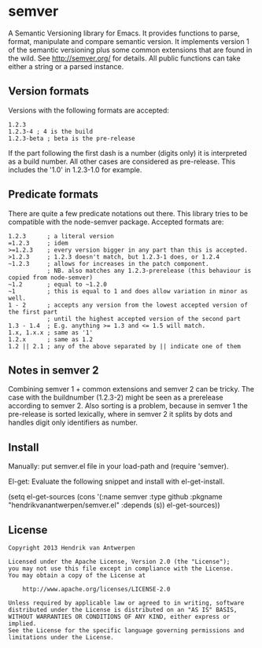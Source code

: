 semver
======

A Semantic Versioning library for Emacs. It provides functions to parse, format, manipulate and compare semantic version. It implements version 1 of the semantic versioning plus some common extensions that are found in the wild. See http://semver.org/ for details. All public functions can take either a string or a parsed instance.

Version formats
---------------

Versions with the following formats are accepted:

    1.2.3
    1.2.3-4 ; 4 is the build
    1.2.3-beta ; beta is the pre-release

If the part following the first dash is a number (digits only) it is interpreted as a build number. All other cases are considered as pre-release. This includes the '1.0' in 1.2.3-1.0 for example.

Predicate formats
-----------------

There are quite a few predicate notations out there. This library tries to be compatible with the node-semver package. Accepted formats are:

    1.2.3      ; a literal version
    =1.2.3     ; idem
    >=1.2.3    ; every version bigger in any part than this is accepted.
    >1.2.3     ; 1.2.3 doesn't match, but 1.2.3-1 does, or 1.2.4
    ~1.2.3     ; allows for increases in the patch component.
               ; NB. also matches any 1.2.3-prerelease (this behaviour is copied from node-semver)
    ~1.2       ; equal to ~1.2.0
    ~1         ; this is equal to 1 and does allow variation in minor as well.
    1 - 2      ; accepts any version from the lowest accepted version of the first part
               ; until the highest accepted version of the second part
    1.3 - 1.4  ; E.g. anything >= 1.3 and <= 1.5 will match.
    1.x, 1.x.x ; same as '1'
    1.2.x      ; same as 1.2
    1.2 || 2.1 ; any of the above separated by || indicate one of them

Notes in semver 2
-----------------

Combining semver 1 + common extensions and semver 2 can be tricky. The case with the buildnumber (1.2.3-2) might be seen as a prerelease according to semver 2. Also sorting is a problem, because in semver 1 the pre-release is sorted lexically, where in semver 2 it splits by dots and handles digit only identifiers as number.

Install
-------

Manually: put semver.el file in your load-path and (require 'semver).

El-get: Evaluate the following snippet and install with el-get-install.

   (setq el-get-sources
    (cons '(:name semver
            :type github
            :pkgname "hendrikvanantwerpen/semver.el"
            :depends (s))
          el-get-sources))

License
-------

    Copyright 2013 Hendrik van Antwerpen

    Licensed under the Apache License, Version 2.0 (the "License");
    you may not use this file except in compliance with the License.
    You may obtain a copy of the License at

        http://www.apache.org/licenses/LICENSE-2.0

    Unless required by applicable law or agreed to in writing, software
    distributed under the License is distributed on an "AS IS" BASIS,
    WITHOUT WARRANTIES OR CONDITIONS OF ANY KIND, either express or implied.
    See the License for the specific language governing permissions and
    limitations under the License.
